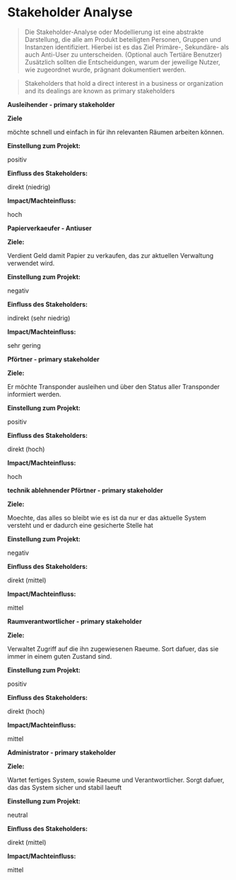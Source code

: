# Stakeholder Analyse

> Die Stakeholder-Analyse oder Modellierung ist eine abstrakte Darstellung, die alle am Produkt beteiligten Personen, Gruppen und Instanzen identifiziert. 
> Hierbei ist es das Ziel Primäre-, Sekundäre- als auch Anti-User zu unterscheiden.
> (Optional auch Tertiäre Benutzer) Zusätzlich sollten die Entscheidungen, warum der jeweilige Nutzer, wie zugeordnet wurde, prägnant dokumentiert werden.

> Stakeholders that hold a direct interest in a business or organization and its dealings are known as primary stakeholders

__**Ausleihender  - primary stakeholder**__

__Ziele__

möchte schnell und einfach in für ihn relevanten Räumen arbeiten können. 

__Einstellung zum Projekt:__

positiv

__Einfluss des Stakeholders:__

direkt (niedrig)

__Impact/Machteinfluss:__

hoch

__**Papierverkaeufer  - Antiuser**__

__Ziele:__

Verdient Geld damit Papier zu verkaufen, das zur aktuellen Verwaltung verwendet wird.

__Einstellung zum Projekt:__

negativ

__Einfluss des Stakeholders:__

indirekt (sehr niedrig)

__Impact/Machteinfluss:__

sehr gering

__**Pförtner - primary stakeholder**__

__Ziele:__

Er möchte Transponder ausleihen und über den Status aller Transponder informiert werden.

__Einstellung zum Projekt:__

positiv

__Einfluss des Stakeholders:__

direkt (hoch)

__Impact/Machteinfluss:__

hoch

__**technik ablehnender Pförtner - primary stakeholder**__

__Ziele:__

Moechte, das alles so bleibt wie es ist da nur er das aktuelle System versteht und er dadurch eine gesicherte Stelle hat

__Einstellung zum Projekt:__

negativ

__Einfluss des Stakeholders:__

direkt (mittel)

__Impact/Machteinfluss:__

mittel

__**Raumverantwortlicher - primary stakeholder**__

__Ziele:__

Verwaltet Zugriff auf die ihn zugewiesenen Raeume.
Sort dafuer, das sie immer in einem guten Zustand sind.

__Einstellung zum Projekt:__

positiv

__Einfluss des Stakeholders:__

direkt (hoch)

__Impact/Machteinfluss:__

mittel

__**Administrator - primary stakeholder**__

__Ziele:__

Wartet fertiges System,
sowie Raeume und Verantwortlicher.
Sorgt dafuer, das das System sicher und stabil laeuft

__Einstellung zum Projekt:__

neutral

__Einfluss des Stakeholders:__

direkt (mittel)

__Impact/Machteinfluss:__

mittel

